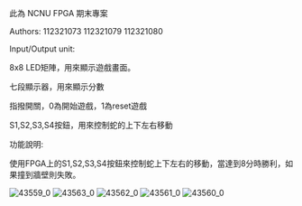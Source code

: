 此為 NCNU FPGA 期末專案

Authors: 112321073 112321079 112321080

Input/Output unit:

8x8 LED矩陣，用來顯示遊戲畫面。

七段顯示器，用來顯示分數

指撥開關，0為開始遊戲，1為reset遊戲

S1,S2,S3,S4按鈕，用來控制蛇的上下左右移動

功能說明:

使用FPGA上的S1,S2,S3,S4按鈕來控制蛇上下左右的移動，當達到8分時勝利，如果撞到牆壁則失敗。

![43559_0](https://github.com/user-attachments/assets/e100c530-ad31-4c44-8d8a-b326384b0c67)
![43563_0](https://github.com/user-attachments/assets/e05ba7d9-c1dd-4374-86d5-91fbf6b840e3)
![43562_0](https://github.com/user-attachments/assets/722e7b7a-5ad6-424c-a3f6-a6aa490f1b03)
![43561_0](https://github.com/user-attachments/assets/ba35cbd2-114f-4475-be31-26d580e9b176)
![43560_0](https://github.com/user-attachments/assets/7398cf96-ed47-4bfa-a664-b376c773bb8d)
